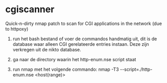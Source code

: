 # cgiscanner
Quick-n-dirty nmap patch to scan for CGI applications in the network (due to httpoxy)

1) run het bash bestand of voer de commandos handmatig uit, dit is de database waar alleen CGI gerelateerde entries instaan. Deze zijn verkregen uit de nikto database.

2) ga naar de directory waarin het http-enum.nse script staat

3) run nmap met het volgende commando: nmap -T3 --script=./http-enum.nse <host(range)>
